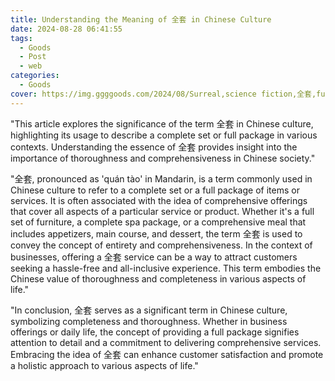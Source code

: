 ```yaml
---
title: Understanding the Meaning of 全套 in Chinese Culture
date: 2024-08-28 06:41:55
tags:
  - Goods
  - Post
  - web
categories:
  - Goods
cover: https://img.ggggoods.com/2024/08/Surreal,science fiction,全套,full set,technology,tech,diagrams,renderings,colors_20240830_00001_.png
---
```


"This article explores the significance of the term 全套 in Chinese culture, highlighting its usage to describe a complete set or full package in various contexts. Understanding the essence of 全套 provides insight into the importance of thoroughness and comprehensiveness in Chinese society."

"全套, pronounced as 'quán tào' in Mandarin, is a term commonly used in Chinese culture to refer to a complete set or a full package of items or services. It is often associated with the idea of comprehensive offerings that cover all aspects of a particular service or product. Whether it's a full set of furniture, a complete spa package, or a comprehensive meal that includes appetizers, main course, and dessert, the term 全套 is used to convey the concept of entirety and comprehensiveness. In the context of businesses, offering a 全套 service can be a way to attract customers seeking a hassle-free and all-inclusive experience. This term embodies the Chinese value of thoroughness and completeness in various aspects of life."

"In conclusion, 全套 serves as a significant term in Chinese culture, symbolizing completeness and thoroughness. Whether in business offerings or daily life, the concept of providing a full package signifies attention to detail and a commitment to delivering comprehensive services. Embracing the idea of 全套 can enhance customer satisfaction and promote a holistic approach to various aspects of life."

